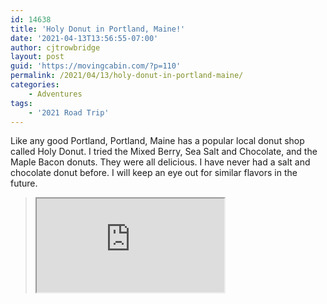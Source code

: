 ```yaml
---
id: 14638
title: 'Holy Donut in Portland, Maine!'
date: '2021-04-13T13:56:55-07:00'
author: cjtrowbridge
layout: post
guid: 'https://movingcabin.com/?p=110'
permalink: /2021/04/13/holy-donut-in-portland-maine/
categories:
    - Adventures
tags:
    - '2021 Road Trip'
---
```


Like any good Portland, Portland, Maine has a popular local donut shop called Holy Donut. I tried the Mixed Berry, Sea Salt and Chocolate, and the Maple Bacon donuts. They were all delicious. I have never had a salt and chocolate donut before. I will keep an eye out for similar flavors in the future.

> <iframe data-mce-fragment="1" name="__tt_embed__v33114908508237084" src="https://www.tiktok.com/embed/v2/6950286155963239685?lang=en-US"></iframe>